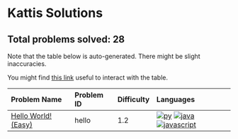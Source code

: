 # Kattis Solutions

## Total problems solved: 28

Note that the table below is auto-generated. There might be slight inaccuracies.

You might find [this link](https://stackoverflow.com/questions/42843288/is-there-any-way-to-make-markdown-tables-sortable) useful to interact with the table.

|Problem Name|Problem ID|Difficulty|Languages|
|:---|:---|:---|:---|
|[Hello World! (Easy)](https://open.kattis.com/problems/hello)| hello |1.2|[![py](https://github.com/abrahamcalf/programming-languages-logos/blob/master/src/python/python_24x24.png)](solutions/python/hello.py) [![java](https://github.com/abrahamcalf/programming-languages-logos/blob/master/src/java/java_24x24.png)](solutions/java/Hello.java) [![javascript](https://github.com/abrahamcalf/programming-languages-logos/blob/master/src/javascript/javascript_24x24.png)](solutions/javascript/hello.js) |
